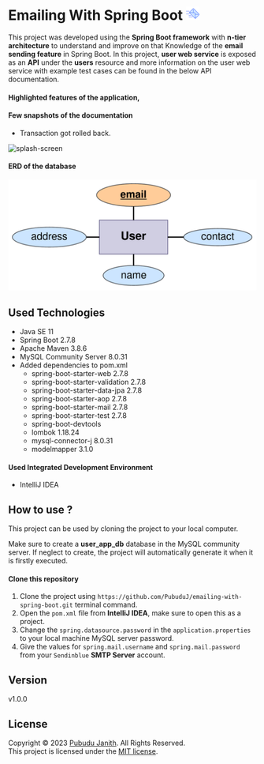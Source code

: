 # Emailing With Spring Boot <img src="assets/logo.png" alt="drawing" width="27px"/>

This project was developed using the **Spring Boot framework** with **n-tier architecture** to understand and improve on that
Knowledge of the **email sending feature** in Spring Boot.
In this project, **user web service** is exposed as an **API** under the **users** resource and more information on the user web 
service with example test cases can be found in the below API documentation.

#### Highlighted features of the application,



#### Few snapshots of the documentation

- Transaction got rolled back.<br>

<img src="assets/roll-back.png" alt="splash-screen" width="800px"/>

#### ERD of the database

<img src="assets/ERD.png" alt="erd" width="600px"/>

## Used Technologies

- Java SE 11
- Spring Boot 2.7.8
- Apache Maven 3.8.6
- MySQL Community Server 8.0.31
- Added dependencies to pom.xml
    - spring-boot-starter-web 2.7.8
    - spring-boot-starter-validation 2.7.8
    - spring-boot-starter-data-jpa 2.7.8
    - spring-boot-starter-aop 2.7.8
    - spring-boot-starter-mail 2.7.8
    - spring-boot-starter-test 2.7.8
    - spring-boot-devtools
    - lombok 1.18.24
    - mysql-connector-j 8.0.31
    - modelmapper 3.1.0

#### Used Integrated Development Environment
- IntelliJ IDEA

## How to use ?
This project can be used by cloning the 
project to your local computer.

Make sure to create a **user_app_db** database in the MySQL community server.
If neglect to create, the project will automatically generate it when it is firstly executed.

#### Clone this repository
1. Clone the project using `https://github.com/PubuduJ/emailing-with-spring-boot.git` terminal command.
2. Open the `pom.xml` file from **IntelliJ IDEA**, make sure to open this as a project.
3. Change the `spring.datasource.password` in the `application.properties` to your local machine MySQL server password.
4. Give the values for `spring.mail.username` and `spring.mail.password` from your `Sendinblue` **SMTP Server** account.

## Version
v1.0.0

## License
Copyright &copy; 2023 [Pubudu Janith](https://www.linkedin.com/in/pubudujanith/). All Rights Reserved.<br>
This project is licensed under the [MIT license](LICENSE.txt).